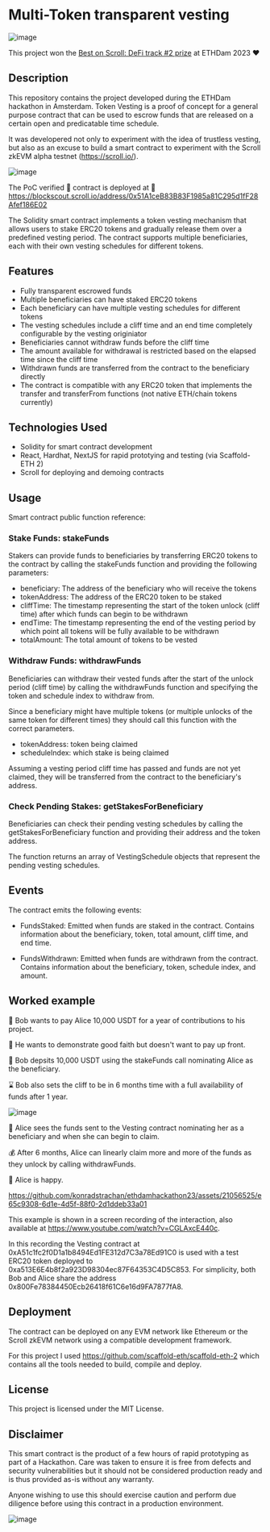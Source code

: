 # Multi-Token transparent vesting

![image](https://github.com/konradstrachan/ethdamhackathon23/assets/21056525/22499f3e-ebb5-4b04-b4ee-a3bbfbf4e777)

This project won the [Best on Scroll: DeFi track #2 prize](https://twitter.com/BuildWithScroll/status/1661402850512244737) at ETHDam 2023 ❤️

## Description

This repository contains the project developed during the ETHDam hackathon in Amsterdam. Token Vesting is a proof of concept for a general purpose contract that can be used to escrow funds that are released on a certain open and predicatable time schedule.

It was developered not only to experiment with the idea of trustless vesting, but also as an excuse to build a smart contract to experiment with the Scroll zkEVM alpha testnet (https://scroll.io/).

![image](https://github.com/konradstrachan/ethdamhackathon23/assets/21056525/7ef479a3-6b2c-41c9-bb5f-edba8ac3f525)

The PoC verified 🚀 contract is deployed at 🔗 https://blockscout.scroll.io/address/0x51A1ceB83B83F1985a81C295d1fF28Afef186E02

The Solidity smart contract implements a token vesting mechanism that allows users to stake ERC20 tokens and gradually release them over a predefined vesting period. The contract supports multiple beneficiaries, each with their own vesting schedules for different tokens.

## Features

* Fully transparent escrowed funds
* Multiple beneficiaries can have staked ERC20 tokens
* Each beneficiary can have multiple vesting schedules for different tokens
* The vesting schedules include a cliff time and an end time completely configurable by the vesting originiator
* Beneficiaries cannot withdraw funds before the cliff time
* The amount available for withdrawal is restricted based on the elapsed time since the cliff time
* Withdrawn funds are transferred from the contract to the beneficiary directly
* The contract is compatible with any ERC20 token that implements the transfer and transferFrom functions (not native ETH/chain tokens currently)

## Technologies Used
* Solidity for smart contract development
* React, Hardhat, NextJS for rapid prototying and testing (via Scaffold-ETH 2)
* Scroll for deploying and demoing contracts

## Usage

Smart contract public function reference:

### Stake Funds: stakeFunds

Stakers can provide funds to beneficiaries by transferring ERC20 tokens to the contract by calling the stakeFunds function and providing the following parameters:

* beneficiary: The address of the beneficiary who will receive the tokens
* tokenAddress: The address of the ERC20 token to be staked
* cliffTime: The timestamp representing the start of the token unlock (cliff time) after which funds can begin to be withdrawn
* endTime: The timestamp representing the end of the vesting period by which point all tokens will be fully available to be withdrawn
* totalAmount: The total amount of tokens to be vested

### Withdraw Funds: withdrawFunds

Beneficiaries can withdraw their vested funds after the start of the unlock period (cliff time) by calling the withdrawFunds function and specifying the token and schedule index to withdraw from.

Since a beneficiary might have multiple tokens (or multiple unlocks of the same token for different times) they should call this function with the correct parameters.

* tokenAddress: token being claimed
* scheduleIndex: which stake is being claimed

Assuming a vesting period cliff time has passed and funds are not yet claimed, they will be transferred from the contract to the beneficiary's address.

### Check Pending Stakes: getStakesForBeneficiary

Beneficiaries can check their pending vesting schedules by calling the getStakesForBeneficiary function and providing their address and the token address.

The function returns an array of VestingSchedule objects that represent the pending vesting schedules.

## Events

The contract emits the following events:

* FundsStaked: Emitted when funds are staked in the contract. Contains information about the beneficiary, token, total amount, cliff time, and end time.

* FundsWithdrawn: Emitted when funds are withdrawn from the contract. Contains information about the beneficiary, token, schedule index, and amount.

## Worked example

👨 Bob wants to pay Alice 10,000 USDT for a year of contributions to his project.

👨 He wants to demonstrate good faith but doesn't want to pay up front.

💸 Bob depsits 10,000 USDT using the stakeFunds call nominating Alice as the beneficiary.

⌛ Bob also sets the cliff to be in 6 months time with a full availability of funds after 1 year.

![image](https://github.com/konradstrachan/ethdamhackathon23/assets/21056525/704b3299-7ebb-4307-81ae-5b3710f7233e)

👒 Alice sees the funds sent to the Vesting contract nominating her as a beneficiary and when she can begin to claim.

💰 After 6 months, Alice can linearly claim more and more of the funds as they unlock by calling withdrawFunds.


🤗 Alice is happy.

https://github.com/konradstrachan/ethdamhackathon23/assets/21056525/e65c9308-6d1e-4d5f-88f0-2d1ddeb33a01

This example is shown in a screen recording of the interaction, also available at https://www.youtube.com/watch?v=CGLAxcE440c.

In this recording the Vesting contract at 0xA51c1fc2f0D1a1b8494Ed1FE312d7C3a78Ed91C0 is used with a test ERC20 token deployed to 0xa513E6E4b8f2a923D98304ec87F64353C4D5C853.
For simplicity, both Bob and Alice share the address 0x800Fe78384450Ecb26418f61C6e16d9FA7877fA8.

## Deployment

The contract can be deployed on any EVM network like Ethereum or the Scroll zkEVM network using a compatible development framework.

For this project I used https://github.com/scaffold-eth/scaffold-eth-2 which contains all the tools needed to build, compile and deploy.

## License
This project is licensed under the MIT License.

## Disclaimer

This smart contract is the product of a few hours of rapid prototyping as part of a Hackathon. Care was taken to ensure it is free from defects and security vulnerabilities but it should not be considered production ready and is thus provided as-is without any warranty. 

Anyone wishing to use this should exercise caution and perform due diligence before using this contract in a production environment.

![image](https://github.com/konradstrachan/ethdamhackathon23/assets/21056525/1e03507a-4958-42f8-88a9-36f8e17349ef)

